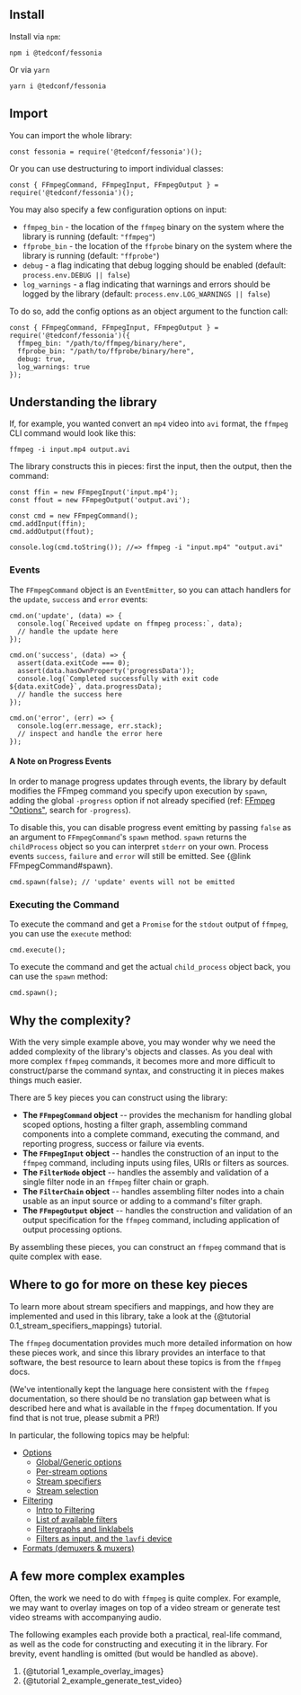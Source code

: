 ## Install

Install via `npm`:

```{bash}
npm i @tedconf/fessonia
```

Or via `yarn`

```{bash}
yarn i @tedconf/fessonia
```

## Import

You can import the whole library:

```{javascript}
const fessonia = require('@tedconf/fessonia')();
```

Or you can use destructuring to import individual classes:

```{javascript}
const { FFmpegCommand, FFmpegInput, FFmpegOutput } = require('@tedconf/fessonia')();
```

You may also specify a few configuration options on input:

* `ffmpeg_bin` - the location of the `ffmpeg` binary on the system where the library is running (default: `"ffmpeg"`)
* `ffprobe_bin` - the location of the `ffprobe` binary on the system where the library is running (default: `"ffprobe"`)
* `debug` - a flag indicating that debug logging should be enabled (default: `process.env.DEBUG || false`)
* `log_warnings` - a flag indicating that warnings and errors should be logged by the library (default: `process.env.LOG_WARNINGS || false`)

To do so, add the config options as an object argument to the function call:

```{javascript}
const { FFmpegCommand, FFmpegInput, FFmpegOutput } = require('@tedconf/fessonia')({
  ffmpeg_bin: "/path/to/ffmpeg/binary/here",
  ffprobe_bin: "/path/to/ffprobe/binary/here",
  debug: true,
  log_warnings: true
});
```

## Understanding the library

If, for example, you wanted convert an `mp4` video into `avi` format,
the `ffmpeg` CLI command would look like this:

```{bash}
ffmpeg -i input.mp4 output.avi
```

The library constructs this in pieces: first the input, then the output, then the command:

```{javascript}
const ffin = new FFmpegInput('input.mp4');
const ffout = new FFmpegOutput('output.avi');

const cmd = new FFmpegCommand();
cmd.addInput(ffin);
cmd.addOutput(ffout);

console.log(cmd.toString()); //=> ffmpeg -i "input.mp4" "output.avi"
```

### Events

The `FFmpegCommand` object is an `EventEmitter`, so you can attach handlers
for the `update`, `success` and `error` events:

```{javascript}
cmd.on('update', (data) => {
  console.log(`Received update on ffmpeg process:`, data);
  // handle the update here
});

cmd.on('success', (data) => {
  assert(data.exitCode === 0);
  assert(data.hasOwnProperty('progressData'));
  console.log(`Completed successfully with exit code ${data.exitCode}`, data.progressData);
  // handle the success here
});

cmd.on('error', (err) => {
  console.log(err.message, err.stack);
  // inspect and handle the error here
});
```

#### A Note on Progress Events

In order to manage progress updates through events, the library by default modifies the FFmpeg command you specify upon execution by `spawn`, adding the global `-progress` option if not already specified (ref: [FFmpeg "Options"](http://ffmpeg.org/ffmpeg.html#Options), search for `-progress`).

To disable this, you can disable progress event emitting by passing `false` as an argument to `FFmpegCommand`'s `spawn` method. `spawn` returns the `childProcess` object so you can interpret `stderr` on your own. Process events `success`, `failure` and `error` will still be emitted. See {@link FFmpegCommand#spawn}.

```{javascript}
cmd.spawn(false); // 'update' events will not be emitted
```

### Executing the Command

To execute the command and get a `Promise` for the `stdout` output of `ffmpeg`, you can use the `execute` method:

```{javascript}
cmd.execute();
```

To execute the command and get the actual `child_process` object back, you can use the `spawn` method:

```{javascript}
cmd.spawn();
```

## Why the complexity?

With the very simple example above, you may wonder why we need the
added complexity of the library's objects and classes. As you deal
with more complex `ffmpeg` commands, it becomes more and more difficult
to construct/parse the command syntax, and constructing it in pieces
makes things much easier.

There are 5 key pieces you can construct using the library:

* **The `FFmpegCommand` object** -- provides the mechanism for handling global
  scoped options, hosting a filter graph, assembling command components into a
  complete command, executing the command, and reporting progress, success or
  failure via events.
* **The `FFmpegInput` object** -- handles the construction of an input to the
  `ffmpeg` command, including inputs using files, URIs or filters as sources.
* **The `FilterNode` object** -- handles the assembly and validation of a single
  filter node in an `ffmpeg` filter chain or graph.
* **The `FilterChain` object** -- handles assembling filter nodes into a chain
  usable as an input source or adding to a command's filter graph.
* **The `FFmpegOutput` object** -- handles the construction and validation of
  an output specification for the `ffmpeg` command, including application of
  output processing options.

By assembling these pieces, you can construct an `ffmpeg` command that is
quite complex with ease.

## Where to go for more on these key pieces

To learn more about stream specifiers and mappings, and how they are implemented
and used in this library, take a look at the {@tutorial 0.1_stream_specifiers_mappings}
tutorial.

The `ffmpeg` documentation provides much more detailed information on how these
pieces work, and since this library provides an interface to that software, the
best resource to learn about these topics is from the `ffmpeg` docs.

(We've intentionally kept the language here consistent with the `ffmpeg` documentation,
so there should be no translation gap between what is described here and what is
available in the `ffmpeg` documentation. If you find that is not true, please submit a PR!)

In particular, the following topics may be helpful:

* [Options](http://ffmpeg.org/ffmpeg.html#Options)
  * [Global/Generic options](http://ffmpeg.org/ffmpeg.html#Generic-options)
  * [Per-stream options](http://ffmpeg.org/ffmpeg.html#Main-options)
  * [Stream specifiers](http://ffmpeg.org/ffmpeg.html#Stream-specifiers-1)
  * [Stream selection](http://ffmpeg.org/ffmpeg.html#Stream-selection)
* [Filtering](http://ffmpeg.org/ffmpeg.html#Filtering)
  * [Intro to Filtering](http://ffmpeg.org/ffmpeg-filters.html#Filtering-Introduction)
  * [List of available filters](http://ffmpeg.org/ffmpeg-filters.html#Audio-Filters)
  * [Filtergraphs and linklabels](http://ffmpeg.org/ffmpeg-filters.html#Filtergraph-description)
  * [Filters as input, and the `lavfi` device](http://ffmpeg.org/ffmpeg-devices.html#lavfi)
* [Formats (demuxers & muxers)](http://ffmpeg.org/ffmpeg-formats.html)

## A few more complex examples

Often, the work we need to do with `ffmpeg` is quite complex. For example,
we may want to overlay images on top of a video stream or generate test
video streams with accompanying audio.

The following examples each provide both a practical, real-life command, as
well as the code for constructing and executing it in the library. For brevity,
event handling is omitted (but would be handled as above).

1. {@tutorial 1_example_overlay_images}
2. {@tutorial 2_example_generate_test_video}

